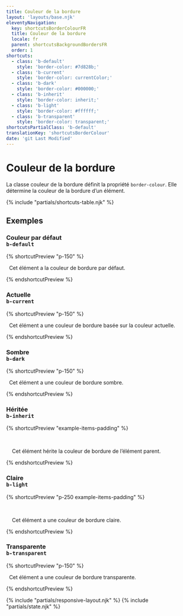 ```yaml
---
title: Couleur de la bordure
layout: 'layouts/base.njk'
eleventyNavigation:
  key: shortcutsBorderColourFR
  title: Couleur de la bordure
  locale: fr
  parent: shortcutsBackgroundBordersFR
  order: 1
shortcuts:
  - class: 'b-default'
    style: 'border-color: #7d828b;'
  - class: 'b-current'
    style: 'border-color: currentColor;'
  - class: 'b-dark'
    style: 'border-color: #000000;'
  - class: 'b-inherit'
    style: 'border-color: inherit;'
  - class: 'b-light'
    style: 'border-color: #ffffff;'
  - class: 'b-transparent'
    style: 'border-color: transparent;'
shortcutsPartialClass: 'b-default'
translationKey: 'shortcutsBorderColour'
date: 'git Last Modified'
---
```


# Couleur de la bordure

La classe couleur de la bordure définit la propriété `border-colour`. Elle détermine la couleur de la bordure d’un élément.

{% include "partials/shortcuts-table.njk" %}

## Exemples

### Couleur par défaut<br/>`b-default`

{% shortcutPreview "p-150" %}

<p class="b-sm b-default">
  Cet élément a la couleur de bordure par défaut.
</p>
{% endshortcutPreview %}

### Actuelle<br/>`b-current`

{% shortcutPreview "p-150" %}

<p class="b-sm b-current" style="color: var(--gcds-color-blue-750)">
  Cet élément a une couleur de bordure basée sur la couleur actuelle.
</p>
{% endshortcutPreview %}

### Sombre<br/>`b-dark`

{% shortcutPreview "p-150" %}

<p class="b-sm b-dark">
  Cet élément a une couleur de bordure sombre.
</p>
{% endshortcutPreview %}

### Héritée<br/>`b-inherit`

{% shortcutPreview "example-items-padding" %}

<div style="border-color: var(--gcds-danger-border)">
  <p class="b-sm b-inherit">
    Cet élément hérite la couleur de bordure de l’élément parent.
  </p>
</div>
{% endshortcutPreview %}

### Claire<br/>`b-light`

{% shortcutPreview "p-250 example-items-padding" %}

<div class="bg-dark text-light">
  <p class="b-sm b-light">
    Cet élément a une couleur de bordure claire.
  </p>
</div>
{% endshortcutPreview %}

### Transparente<br/>`b-transparent`

{% shortcutPreview "p-150" %}

<p class="b-sm b-transparent">
  Cet élément a une couleur de bordure transparente.
</p>
{% endshortcutPreview %}

{% include "partials/responsive-layout.njk" %}
{% include "partials/state.njk" %}
